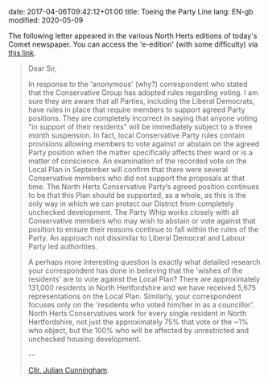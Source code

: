 date: 2017-04-06T09:42:12+01:00
title: Toeing the Party Line
lang: EN-gb
modified: 2020-05-09



The following letter appeared in the various North Herts editions of today's Comet newspaper.
You can access the 'e-edition' (with some difficulty) via [this link](http://www.thecomet.net/home/e-edition).
>Dear Sir,
>
>In response to the 'anonymous' (why?) correspondent who stated that the
>Conservative Group has adopted rules regarding voting. I am sure they are
>aware that all Parties, including the Liberal Democrats, have rules in place
>that require members to support agreed Party positions. They are completely
>incorrect in saying that anyone voting "in support of their residents" will
>be immediately subject to a three month suspension. In fact, local
>Conservative Party rules contain provisions allowing members to vote against
>or abstain on the agreed Party position when the matter specifically affects
>their ward or is a matter of conscience. An examination of the recorded vote
>on the Local Plan in September will confirm that there were several
>Conservative members who did not support the proposals at that time.
>The North Herts Conservative Party’s agreed position continues to be that
>this Plan should be supported, as a whole, as this is the only way in which
>we can protect our District from completely unchecked development. The Party
>Whip works closely with all Conservative members who may wish to abstain or
>vote against that position to ensure their reasons continue to fall within
>the rules of the Party. An approach not dissimilar to Liberal Democrat and
>Labour Party led authorities.
>
>A perhaps more interesting question is exactly what detailed research your
>correspondent has done in believing that the 'wishes of the residents' are
>to vote against the Local Plan? There are approximately 131,000 residents in
>North Hertfordshire and we have received 5,675 representations on the Local
>Plan. Similarly, your correspondent focuses only on the 'residents who voted
>him/her in as a councillor'. North Herts Conservatives work for every single
>resident in North Hertfordshire, not just the approximately  75% that vote
>or the ~1% who object, but the 100% who will be affected by unrestricted and
>unchecked housing development.
>
>--
>
>[Cllr. Julian Cunningham](http://web.north-herts.gov.uk/aksnherts/users/public/admin/main.pl?op=MemberDetails&keyid=92).
>
